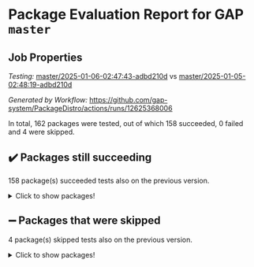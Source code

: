 # Package Evaluation Report for GAP `master`

## Job Properties

*Testing:* [master/2025-01-06-02:47:43-adbd210d](https://github.com/gap-system/PackageDistro/blob/data/reports/master/2025-01-06-02:47:43-adbd210d) vs [master/2025-01-05-02:48:19-adbd210d](https://github.com/gap-system/PackageDistro/blob/data/reports/master/2025-01-05-02:48:19-adbd210d)

*Generated by Workflow:* https://github.com/gap-system/PackageDistro/actions/runs/12625368006

In total, 162 packages were tested, out of which 158 succeeded, 0 failed and 4 were skipped.

## :heavy_check_mark: Packages still succeeding

158 package(s) succeeded tests also on the previous version.
<details><summary>Click to show packages!</summary>

- 4ti2interface 2024.11-01 [(success)](https://github.com/gap-system/PackageDistro/actions/runs/12625368006/job/35177191456)
- ace 5.6.2 [(success)](https://github.com/gap-system/PackageDistro/actions/runs/12625368006/job/35177194084)
- aclib 1.3.2 [(success)](https://github.com/gap-system/PackageDistro/actions/runs/12625368006/job/35177194495)
- agt 0.3.1 [(success)](https://github.com/gap-system/PackageDistro/actions/runs/12625368006/job/35177194904)
- alnuth 3.2.1 [(success)](https://github.com/gap-system/PackageDistro/actions/runs/12625368006/job/35177195172)
- anupq 3.3.1 [(success)](https://github.com/gap-system/PackageDistro/actions/runs/12625368006/job/35177196360)
- atlasrep 2.1.9 [(success)](https://github.com/gap-system/PackageDistro/actions/runs/12625368006/job/35177197441)
- autodoc 2023.06.19 [(success)](https://github.com/gap-system/PackageDistro/actions/runs/12625368006/job/35177197640)
- automata 1.16 [(success)](https://github.com/gap-system/PackageDistro/actions/runs/12625368006/job/35177197804)
- automgrp 1.3.2 [(success)](https://github.com/gap-system/PackageDistro/actions/runs/12625368006/job/35177197936)
- autpgrp 1.11 [(success)](https://github.com/gap-system/PackageDistro/actions/runs/12625368006/job/35177198094)
- cap 2025.01-01 [(success)](https://github.com/gap-system/PackageDistro/actions/runs/12625368006/job/35177198322)
- caratinterface 2.3.7 [(success)](https://github.com/gap-system/PackageDistro/actions/runs/12625368006/job/35177198514)
- cddinterface 2024.09.02 [(success)](https://github.com/gap-system/PackageDistro/actions/runs/12625368006/job/35177198670)
- circle 1.6.6 [(success)](https://github.com/gap-system/PackageDistro/actions/runs/12625368006/job/35177198865)
- classicpres 1.22 [(success)](https://github.com/gap-system/PackageDistro/actions/runs/12625368006/job/35177199023)
- cohomolo 1.6.11 [(success)](https://github.com/gap-system/PackageDistro/actions/runs/12625368006/job/35177199195)
- congruence 1.2.7 [(success)](https://github.com/gap-system/PackageDistro/actions/runs/12625368006/job/35177199391)
- corefreesub 0.6 [(success)](https://github.com/gap-system/PackageDistro/actions/runs/12625368006/job/35177199532)
- corelg 1.57 [(success)](https://github.com/gap-system/PackageDistro/actions/runs/12625368006/job/35177199670)
- crime 1.6 [(success)](https://github.com/gap-system/PackageDistro/actions/runs/12625368006/job/35177199888)
- crisp 1.4.6 [(success)](https://github.com/gap-system/PackageDistro/actions/runs/12625368006/job/35177200042)
- crypting 0.10.5 [(success)](https://github.com/gap-system/PackageDistro/actions/runs/12625368006/job/35177200226)
- cryst 4.1.27 [(success)](https://github.com/gap-system/PackageDistro/actions/runs/12625368006/job/35177200373)
- crystcat 1.1.10 [(success)](https://github.com/gap-system/PackageDistro/actions/runs/12625368006/job/35177200539)
- ctbllib 1.3.9 [(success)](https://github.com/gap-system/PackageDistro/actions/runs/12625368006/job/35177200762)
- cubefree 1.20 [(success)](https://github.com/gap-system/PackageDistro/actions/runs/12625368006/job/35177200948)
- curlinterface 2.4.0 [(success)](https://github.com/gap-system/PackageDistro/actions/runs/12625368006/job/35177201214)
- cvec 2.8.3 [(success)](https://github.com/gap-system/PackageDistro/actions/runs/12625368006/job/35177201422)
- datastructures 0.3.1 [(success)](https://github.com/gap-system/PackageDistro/actions/runs/12625368006/job/35177201595)
- deepthought 1.0.8 [(success)](https://github.com/gap-system/PackageDistro/actions/runs/12625368006/job/35177201769)
- design 1.8.2 [(success)](https://github.com/gap-system/PackageDistro/actions/runs/12625368006/job/35177201908)
- difsets 2.3.1 [(success)](https://github.com/gap-system/PackageDistro/actions/runs/12625368006/job/35177202115)
- digraphs 1.9.0 [(success)](https://github.com/gap-system/PackageDistro/actions/runs/12625368006/job/35177202317)
- edim 1.3.8 [(success)](https://github.com/gap-system/PackageDistro/actions/runs/12625368006/job/35177202451)
- example 4.4.0 [(success)](https://github.com/gap-system/PackageDistro/actions/runs/12625368006/job/35177202699)
- examplesforhomalg 2023.10-01 [(success)](https://github.com/gap-system/PackageDistro/actions/runs/12625368006/job/35177202863)
- factint 1.6.3 [(success)](https://github.com/gap-system/PackageDistro/actions/runs/12625368006/job/35177203025)
- ferret 1.0.14 [(success)](https://github.com/gap-system/PackageDistro/actions/runs/12625368006/job/35177203224)
- fga 1.5.0 [(success)](https://github.com/gap-system/PackageDistro/actions/runs/12625368006/job/35177203384)
- fining 1.5.6 [(success)](https://github.com/gap-system/PackageDistro/actions/runs/12625368006/job/35177203616)
- float 1.0.5 [(success)](https://github.com/gap-system/PackageDistro/actions/runs/12625368006/job/35177203783)
- format 1.4.4 [(success)](https://github.com/gap-system/PackageDistro/actions/runs/12625368006/job/35177203938)
- forms 1.2.12 [(success)](https://github.com/gap-system/PackageDistro/actions/runs/12625368006/job/35177204185)
- fplsa 1.2.6 [(success)](https://github.com/gap-system/PackageDistro/actions/runs/12625368006/job/35177204362)
- fr 2.4.13 [(success)](https://github.com/gap-system/PackageDistro/actions/runs/12625368006/job/35177204520)
- francy 2.0.3 [(success)](https://github.com/gap-system/PackageDistro/actions/runs/12625368006/job/35177204668)
- fwtree 1.3 [(success)](https://github.com/gap-system/PackageDistro/actions/runs/12625368006/job/35177204812)
- gapdoc 1.6.7 [(success)](https://github.com/gap-system/PackageDistro/actions/runs/12625368006/job/35177204967)
- gauss 2024.11-01 [(success)](https://github.com/gap-system/PackageDistro/actions/runs/12625368006/job/35177205183)
- gaussforhomalg 2024.08-01 [(success)](https://github.com/gap-system/PackageDistro/actions/runs/12625368006/job/35177205330)
- gbnp 1.1.0 [(success)](https://github.com/gap-system/PackageDistro/actions/runs/12625368006/job/35177205486)
- generalizedmorphismsforcap 2024.09-03 [(success)](https://github.com/gap-system/PackageDistro/actions/runs/12625368006/job/35177205630)
- genss 1.6.9 [(success)](https://github.com/gap-system/PackageDistro/actions/runs/12625368006/job/35177205894)
- gradedmodules 2024.12-01 [(success)](https://github.com/gap-system/PackageDistro/actions/runs/12625368006/job/35177206056)
- gradedringforhomalg 2024.07-01 [(success)](https://github.com/gap-system/PackageDistro/actions/runs/12625368006/job/35177206222)
- grape 4.9.2 [(success)](https://github.com/gap-system/PackageDistro/actions/runs/12625368006/job/35177206395)
- groupoids 1.76 [(success)](https://github.com/gap-system/PackageDistro/actions/runs/12625368006/job/35177206554)
- grpconst 2.6.5 [(success)](https://github.com/gap-system/PackageDistro/actions/runs/12625368006/job/35177206754)
- guarana 0.96.3 [(success)](https://github.com/gap-system/PackageDistro/actions/runs/12625368006/job/35177206945)
- guava 3.19 [(success)](https://github.com/gap-system/PackageDistro/actions/runs/12625368006/job/35177207109)
- hap 1.66 [(success)](https://github.com/gap-system/PackageDistro/actions/runs/12625368006/job/35177207257)
- hapcryst 0.1.15 [(success)](https://github.com/gap-system/PackageDistro/actions/runs/12625368006/job/35177207393)
- hecke 1.5.4 [(success)](https://github.com/gap-system/PackageDistro/actions/runs/12625368006/job/35177207538)
- help 4.0 [(success)](https://github.com/gap-system/PackageDistro/actions/runs/12625368006/job/35177207875)
- homalg 2024.01-01 [(success)](https://github.com/gap-system/PackageDistro/actions/runs/12625368006/job/35177208023)
- homalgtocas 2023.11-01 [(success)](https://github.com/gap-system/PackageDistro/actions/runs/12625368006/job/35177208172)
- idrel 2.48 [(success)](https://github.com/gap-system/PackageDistro/actions/runs/12625368006/job/35177208346)
- images 1.3.3 [(success)](https://github.com/gap-system/PackageDistro/actions/runs/12625368006/job/35177208496)
- intpic 0.4.0 [(success)](https://github.com/gap-system/PackageDistro/actions/runs/12625368006/job/35177208650)
- io 4.9.1 [(success)](https://github.com/gap-system/PackageDistro/actions/runs/12625368006/job/35177208841)
- io_forhomalg 2023.02-04 [(success)](https://github.com/gap-system/PackageDistro/actions/runs/12625368006/job/35177208966)
- irredsol 1.4.4 [(success)](https://github.com/gap-system/PackageDistro/actions/runs/12625368006/job/35177209141)
- json 2.2.2 [(success)](https://github.com/gap-system/PackageDistro/actions/runs/12625368006/job/35177209347)
- jupyterkernel 1.5.1 [(success)](https://github.com/gap-system/PackageDistro/actions/runs/12625368006/job/35177209512)
- jupyterviz 1.5.6 [(success)](https://github.com/gap-system/PackageDistro/actions/runs/12625368006/job/35177209670)
- kan 1.37 [(success)](https://github.com/gap-system/PackageDistro/actions/runs/12625368006/job/35177209866)
- kbmag 1.5.11 [(success)](https://github.com/gap-system/PackageDistro/actions/runs/12625368006/job/35177209999)
- laguna 3.9.7 [(success)](https://github.com/gap-system/PackageDistro/actions/runs/12625368006/job/35177210175)
- liealgdb 2.2.1 [(success)](https://github.com/gap-system/PackageDistro/actions/runs/12625368006/job/35177210322)
- liepring 2.9.1 [(success)](https://github.com/gap-system/PackageDistro/actions/runs/12625368006/job/35177210462)
- liering 2.4.2 [(success)](https://github.com/gap-system/PackageDistro/actions/runs/12625368006/job/35177210595)
- linearalgebraforcap 2024.10-01 [(success)](https://github.com/gap-system/PackageDistro/actions/runs/12625368006/job/35177210716)
- lins 0.9 [(success)](https://github.com/gap-system/PackageDistro/actions/runs/12625368006/job/35177210846)
- localizeringforhomalg 2023.10-01 [(success)](https://github.com/gap-system/PackageDistro/actions/runs/12625368006/job/35177211056)
- loops 3.4.4 [(success)](https://github.com/gap-system/PackageDistro/actions/runs/12625368006/job/35177211199)
- lpres 1.1.1 [(success)](https://github.com/gap-system/PackageDistro/actions/runs/12625368006/job/35177211348)
- majoranaalgebras 1.5.2 [(success)](https://github.com/gap-system/PackageDistro/actions/runs/12625368006/job/35177211497)
- mapclass 1.4.6 [(success)](https://github.com/gap-system/PackageDistro/actions/runs/12625368006/job/35177211642)
- matgrp 0.71 [(success)](https://github.com/gap-system/PackageDistro/actions/runs/12625368006/job/35177211775)
- matricesforhomalg 2024.11-02 [(success)](https://github.com/gap-system/PackageDistro/actions/runs/12625368006/job/35177211939)
- modisom 3.0.0 [(success)](https://github.com/gap-system/PackageDistro/actions/runs/12625368006/job/35177212093)
- modulepresentationsforcap 2024.09-02 [(success)](https://github.com/gap-system/PackageDistro/actions/runs/12625368006/job/35177212212)
- modules 2024.12-01 [(success)](https://github.com/gap-system/PackageDistro/actions/runs/12625368006/job/35177212367)
- monoidalcategories 2025.01-02 [(success)](https://github.com/gap-system/PackageDistro/actions/runs/12625368006/job/35177212504)
- nconvex 2024.12-01 [(success)](https://github.com/gap-system/PackageDistro/actions/runs/12625368006/job/35177212632)
- nilmat 1.4.2 [(success)](https://github.com/gap-system/PackageDistro/actions/runs/12625368006/job/35177212770)
- nock 1.5 [(success)](https://github.com/gap-system/PackageDistro/actions/runs/12625368006/job/35177212881)
- normalizinterface 1.3.7 [(success)](https://github.com/gap-system/PackageDistro/actions/runs/12625368006/job/35177212976)
- nq 2.5.11 [(success)](https://github.com/gap-system/PackageDistro/actions/runs/12625368006/job/35177213141)
- numericalsgps 1.4.0 [(success)](https://github.com/gap-system/PackageDistro/actions/runs/12625368006/job/35177213297)
- openmath 11.5.3 [(success)](https://github.com/gap-system/PackageDistro/actions/runs/12625368006/job/35177213427)
- orb 4.9.2 [(success)](https://github.com/gap-system/PackageDistro/actions/runs/12625368006/job/35177213573)
- packagemanager 1.6 [(success)](https://github.com/gap-system/PackageDistro/actions/runs/12625368006/job/35177213725)
- patternclass 2.4.5 [(success)](https://github.com/gap-system/PackageDistro/actions/runs/12625368006/job/35177213849)
- permut 2.0.5 [(success)](https://github.com/gap-system/PackageDistro/actions/runs/12625368006/job/35177213995)
- polenta 1.3.10 [(success)](https://github.com/gap-system/PackageDistro/actions/runs/12625368006/job/35177214104)
- polymaking 0.8.7 [(success)](https://github.com/gap-system/PackageDistro/actions/runs/12625368006/job/35177214263)
- primgrp 3.4.4 [(success)](https://github.com/gap-system/PackageDistro/actions/runs/12625368006/job/35177214367)
- profiling 2.6.0 [(success)](https://github.com/gap-system/PackageDistro/actions/runs/12625368006/job/35177214553)
- qdistrnd 0.9.5 [(success)](https://github.com/gap-system/PackageDistro/actions/runs/12625368006/job/35177214700)
- qpa 1.35 [(success)](https://github.com/gap-system/PackageDistro/actions/runs/12625368006/job/35177214814)
- quagroup 1.8.4 [(success)](https://github.com/gap-system/PackageDistro/actions/runs/12625368006/job/35177214938)
- radiroot 2.9 [(success)](https://github.com/gap-system/PackageDistro/actions/runs/12625368006/job/35177215055)
- rcwa 4.7.1 [(success)](https://github.com/gap-system/PackageDistro/actions/runs/12625368006/job/35177215185)
- rds 1.8 [(success)](https://github.com/gap-system/PackageDistro/actions/runs/12625368006/job/35177215334)
- recog 1.4.3 [(success)](https://github.com/gap-system/PackageDistro/actions/runs/12625368006/job/35177215425)
- repndecomp 1.3.0 [(success)](https://github.com/gap-system/PackageDistro/actions/runs/12625368006/job/35177215560)
- repsn 3.1.2 [(success)](https://github.com/gap-system/PackageDistro/actions/runs/12625368006/job/35177215689)
- resclasses 4.7.3 [(success)](https://github.com/gap-system/PackageDistro/actions/runs/12625368006/job/35177215835)
- ringsforhomalg 2024.11-02 [(success)](https://github.com/gap-system/PackageDistro/actions/runs/12625368006/job/35177215977)
- sco 2023.08-01 [(success)](https://github.com/gap-system/PackageDistro/actions/runs/12625368006/job/35177216117)
- scscp 2.4.3 [(success)](https://github.com/gap-system/PackageDistro/actions/runs/12625368006/job/35177216203)
- semigroups 5.4.0 [(success)](https://github.com/gap-system/PackageDistro/actions/runs/12625368006/job/35177216369)
- sglppow 2.4 [(success)](https://github.com/gap-system/PackageDistro/actions/runs/12625368006/job/35177216526)
- sgpviz 0.999.6 [(success)](https://github.com/gap-system/PackageDistro/actions/runs/12625368006/job/35177216850)
- simpcomp 2.1.14 [(success)](https://github.com/gap-system/PackageDistro/actions/runs/12625368006/job/35177216985)
- singular 2024.06.03 [(success)](https://github.com/gap-system/PackageDistro/actions/runs/12625368006/job/35177217096)
- sl2reps 1.1 [(success)](https://github.com/gap-system/PackageDistro/actions/runs/12625368006/job/35177217188)
- sla 1.6.2 [(success)](https://github.com/gap-system/PackageDistro/actions/runs/12625368006/job/35177217285)
- smallantimagmas 0.3.0 [(success)](https://github.com/gap-system/PackageDistro/actions/runs/12625368006/job/35177217522)
- smallgrp 1.5.4 [(success)](https://github.com/gap-system/PackageDistro/actions/runs/12625368006/job/35177217673)
- smallsemi 0.7.1 [(success)](https://github.com/gap-system/PackageDistro/actions/runs/12625368006/job/35177217806)
- sonata 2.9.6 [(success)](https://github.com/gap-system/PackageDistro/actions/runs/12625368006/job/35177217931)
- sophus 1.27 [(success)](https://github.com/gap-system/PackageDistro/actions/runs/12625368006/job/35177218056)
- sotgrps 1.3 [(success)](https://github.com/gap-system/PackageDistro/actions/runs/12625368006/job/35177218223)
- spinsym 1.5.2 [(success)](https://github.com/gap-system/PackageDistro/actions/runs/12625368006/job/35177218423)
- standardff 1.0 [(success)](https://github.com/gap-system/PackageDistro/actions/runs/12625368006/job/35177218538)
- symbcompcc 1.3.2 [(success)](https://github.com/gap-system/PackageDistro/actions/runs/12625368006/job/35177218659)
- thelma 1.3 [(success)](https://github.com/gap-system/PackageDistro/actions/runs/12625368006/job/35177218871)
- tomlib 1.2.11 [(success)](https://github.com/gap-system/PackageDistro/actions/runs/12625368006/job/35177219022)
- toolsforhomalg 2024.09-01 [(success)](https://github.com/gap-system/PackageDistro/actions/runs/12625368006/job/35177219202)
- toric 1.9.6 [(success)](https://github.com/gap-system/PackageDistro/actions/runs/12625368006/job/35177219368)
- toricvarieties 2022.07.13 [(success)](https://github.com/gap-system/PackageDistro/actions/runs/12625368006/job/35177219489)
- transgrp 3.6.5 [(success)](https://github.com/gap-system/PackageDistro/actions/runs/12625368006/job/35177219613)
- typeset 1.2.2 [(success)](https://github.com/gap-system/PackageDistro/actions/runs/12625368006/job/35177219812)
- ugaly 4.1.3 [(success)](https://github.com/gap-system/PackageDistro/actions/runs/12625368006/job/35177219953)
- unipot 1.6 [(success)](https://github.com/gap-system/PackageDistro/actions/runs/12625368006/job/35177220076)
- unitlib 4.2.0 [(success)](https://github.com/gap-system/PackageDistro/actions/runs/12625368006/job/35177220247)
- utils 0.85 [(success)](https://github.com/gap-system/PackageDistro/actions/runs/12625368006/job/35177220434)
- uuid 0.7 [(success)](https://github.com/gap-system/PackageDistro/actions/runs/12625368006/job/35177220583)
- walrus 0.9991 [(success)](https://github.com/gap-system/PackageDistro/actions/runs/12625368006/job/35177220793)
- wedderga 4.10.5 [(success)](https://github.com/gap-system/PackageDistro/actions/runs/12625368006/job/35177220941)
- wpe 0.8 [(success)](https://github.com/gap-system/PackageDistro/actions/runs/12625368006/job/35177221066)
- xmod 2.92 [(success)](https://github.com/gap-system/PackageDistro/actions/runs/12625368006/job/35177221192)
- xmodalg 1.23 [(success)](https://github.com/gap-system/PackageDistro/actions/runs/12625368006/job/35177221453)
- yangbaxter 0.10.6 [(success)](https://github.com/gap-system/PackageDistro/actions/runs/12625368006/job/35177221639)
- zeromqinterface 0.16 [(success)](https://github.com/gap-system/PackageDistro/actions/runs/12625368006/job/35177221778)
</details>

## :heavy_minus_sign: Packages that were skipped

4 package(s) skipped tests also on the previous version.
<details><summary>Click to show packages!</summary>

- browse 1.8.21 [(skipped)](https://github.com/gap-system/PackageDistro/actions/runs/12625368006/job/35176898000)
- itc 1.5.1 [(skipped)](https://github.com/gap-system/PackageDistro/actions/runs/12625368006/job/35176898000)
- polycyclic 2.16 [(skipped)](https://github.com/gap-system/PackageDistro/actions/runs/12625368006/job/35176898000)
- xgap 4.32 [(skipped)](https://github.com/gap-system/PackageDistro/actions/runs/12625368006/job/35176898000)
</details>

